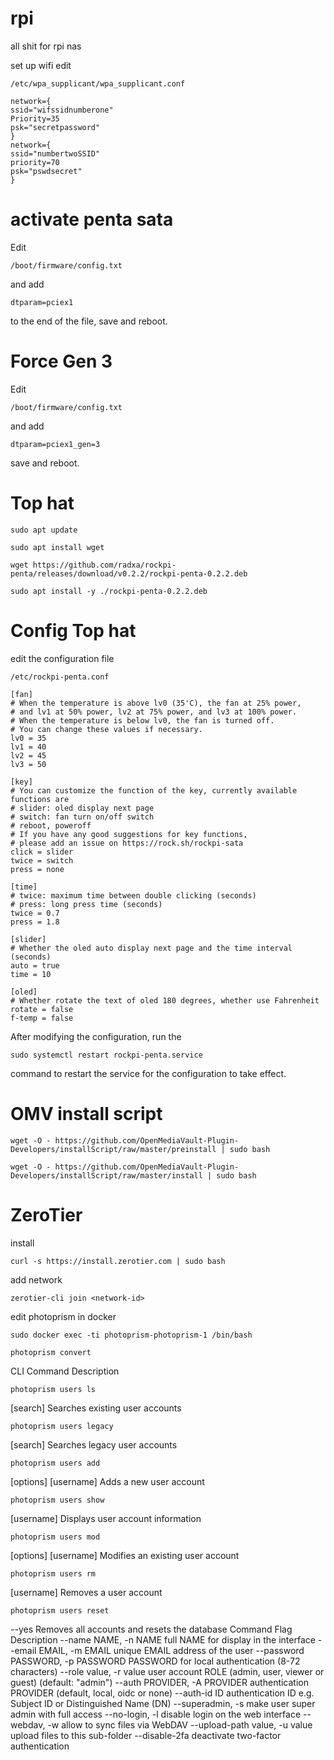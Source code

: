 # rpi
all shit for rpi nas

set up wifi 
edit
```
/etc/wpa_supplicant/wpa_supplicant.conf
```
```
network={
ssid="wifssidnumberone"
Priority=35
psk="secretpassword"
}
network={
ssid="numbertwoSSID"
priority=70
psk="pswdsecret"
}
```

# activate penta sata
Edit 

``` 
/boot/firmware/config.txt
``` 
and add

 ```
 dtparam=pciex1
```
to the end of the file, save and reboot.


# Force Gen 3
Edit 
``` 
/boot/firmware/config.txt
```
and add 
```
dtparam=pciex1_gen=3
```
save and reboot.

# Top hat

```
sudo apt update
```
```
sudo apt install wget
```
```
wget https://github.com/radxa/rockpi-penta/releases/download/v0.2.2/rockpi-penta-0.2.2.deb
```
```
sudo apt install -y ./rockpi-penta-0.2.2.deb
```
# Config Top hat

edit the configuration file 
```
/etc/rockpi-penta.conf
```

```
[fan]
# When the temperature is above lv0 (35'C), the fan at 25% power,
# and lv1 at 50% power, lv2 at 75% power, and lv3 at 100% power.
# When the temperature is below lv0, the fan is turned off.
# You can change these values if necessary.
lv0 = 35
lv1 = 40
lv2 = 45
lv3 = 50

[key]
# You can customize the function of the key, currently available functions are
# slider: oled display next page
# switch: fan turn on/off switch
# reboot, poweroff
# If you have any good suggestions for key functions,
# please add an issue on https://rock.sh/rockpi-sata
click = slider
twice = switch
press = none

[time]
# twice: maximum time between double clicking (seconds)
# press: long press time (seconds)
twice = 0.7
press = 1.8

[slider]
# Whether the oled auto display next page and the time interval (seconds)
auto = true
time = 10

[oled]
# Whether rotate the text of oled 180 degrees, whether use Fahrenheit
rotate = false
f-temp = false
```
After modifying the configuration, run the 
``` 
sudo systemctl restart rockpi-penta.service
```
command to restart the service for the configuration to take effect.


# OMV install script

```
wget -O - https://github.com/OpenMediaVault-Plugin-Developers/installScript/raw/master/preinstall | sudo bash
```
```
wget -O - https://github.com/OpenMediaVault-Plugin-Developers/installScript/raw/master/install | sudo bash

```

# ZeroTier

install
```
curl -s https://install.zerotier.com | sudo bash

```
add network

```
zerotier-cli join <network-id>

```
edit photoprism in docker

```
sudo docker exec -ti photoprism-photoprism-1 /bin/bash

```
```
photoprism convert
```

CLI Command	Description
```
photoprism users ls
```
 [search]	Searches existing user accounts
```
photoprism users legacy
```
 [search]	Searches legacy user accounts
```
photoprism users add
```
 [options] [username]	Adds a new user account
```
photoprism users show
```
 [username]	Displays user account information
```
photoprism users mod
```
 [options] [username]	Modifies an existing user account
```
photoprism users rm
```
 [username]	Removes a user account
```
photoprism users reset
```
 --yes	Removes all accounts and resets the database
Command Flag	Description
--name NAME, -n NAME	full NAME for display in the interface
--email EMAIL, -m EMAIL	unique EMAIL address of the user
--password PASSWORD, -p PASSWORD	PASSWORD for local authentication (8-72 characters)
--role value, -r value	user account ROLE (admin, user, viewer or guest) (default: "admin")
--auth PROVIDER, -A PROVIDER	authentication PROVIDER (default, local, oidc or none)
--auth-id ID	authentication ID e.g. Subject ID or Distinguished Name (DN)
--superadmin, -s	make user super admin with full access
--no-login, -l	disable login on the web interface
--webdav, -w	allow to sync files via WebDAV
--upload-path value, -u value	upload files to this sub-folder
--disable-2fa	deactivate two-factor authentication


#
#
#
